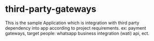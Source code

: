 # third-party-gateways
This is the sample Application which is integration with third party dependency into app according to project requirements. ex: payment gateways, target people: whatsapp business integration (wati) api, ect.
